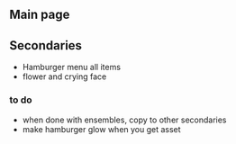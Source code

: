 ## Main page

## Secondaries
- Hamburger menu all items
- flower and crying face

### to do
 - when done with ensembles, copy to other secondaries
 - make hamburger glow when you get asset



